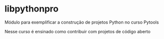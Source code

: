 # libpythonpro
Módulo para exemplificar a construção de projetos Python no curso Pytools

Nesse curso é ensinado como contribuir com projetos de código aberto